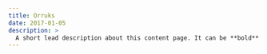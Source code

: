 ```yaml
---
title: Orruks
date: 2017-01-05
description: >
  A short lead description about this content page. It can be **bold** or _italic_ and can be split over multiple paragraphs.
---
```


